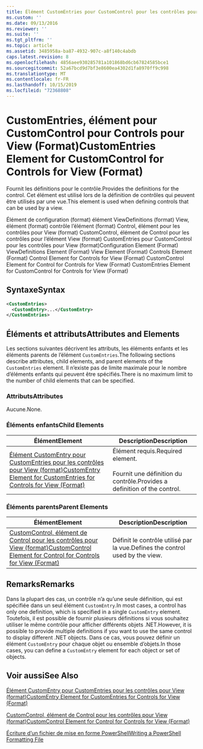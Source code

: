 ```yaml
---
title: Élément CustomEntries pour CustomControl pour les contrôles pour View (format) | Microsoft Docs
ms.custom: ''
ms.date: 09/13/2016
ms.reviewer: ''
ms.suite: ''
ms.tgt_pltfrm: ''
ms.topic: article
ms.assetid: 3485958a-ba87-4932-907c-a8f140c4abdb
caps.latest.revision: 8
ms.openlocfilehash: 4856aee930285781a101868bd6cb67824585bce1
ms.sourcegitcommit: 52a67bcd9d7bf3e8600ea4302d1fa8970ff9c998
ms.translationtype: MT
ms.contentlocale: fr-FR
ms.lasthandoff: 10/15/2019
ms.locfileid: "72368808"
---
```

# <a name="customentries-element-for-customcontrol-for-controls-for-view-format"></a><span data-ttu-id="8ac39-102">CustomEntries, élément pour CustomControl pour Controls pour View (Format)</span><span class="sxs-lookup"><span data-stu-id="8ac39-102">CustomEntries Element for CustomControl for Controls for View (Format)</span></span>

<span data-ttu-id="8ac39-103">Fournit les définitions pour le contrôle.</span><span class="sxs-lookup"><span data-stu-id="8ac39-103">Provides the definitions for the control.</span></span> <span data-ttu-id="8ac39-104">Cet élément est utilisé lors de la définition de contrôles qui peuvent être utilisés par une vue.</span><span class="sxs-lookup"><span data-stu-id="8ac39-104">This element is used when defining controls that can be used by a view.</span></span>

<span data-ttu-id="8ac39-105">Élément de configuration (format) élément ViewDefinitions (format) View, élément (format) contrôle l’élément (format) Control, élément pour les contrôles pour View (format) CustomControl, élément de Control pour les contrôles pour l’élément View (format) CustomEntries pour CustomControl pour les contrôles pour View (format)</span><span class="sxs-lookup"><span data-stu-id="8ac39-105">Configuration Element (Format) ViewDefinitions Element (Format) View Element (Format) Controls Element (Format) Control Element for Controls for View (Format) CustomControl Element for Control for Controls for View (Format) CustomEntries Element for CustomControl for Controls for View (Format)</span></span>

## <a name="syntax"></a><span data-ttu-id="8ac39-106">Syntaxe</span><span class="sxs-lookup"><span data-stu-id="8ac39-106">Syntax</span></span>

```xml
<CustomEntries>
  <CustomEntry>...</CustomEntry>
</CustomEntries>
```

## <a name="attributes-and-elements"></a><span data-ttu-id="8ac39-107">Éléments et attributs</span><span class="sxs-lookup"><span data-stu-id="8ac39-107">Attributes and Elements</span></span>

<span data-ttu-id="8ac39-108">Les sections suivantes décrivent les attributs, les éléments enfants et les éléments parents de l’élément `CustomEntries`.</span><span class="sxs-lookup"><span data-stu-id="8ac39-108">The following sections describe attributes, child elements, and parent elements of the `CustomEntries` element.</span></span> <span data-ttu-id="8ac39-109">Il n’existe pas de limite maximale pour le nombre d’éléments enfants qui peuvent être spécifiés.</span><span class="sxs-lookup"><span data-stu-id="8ac39-109">There is no maximum limit to the number of child elements that can be specified.</span></span>

### <a name="attributes"></a><span data-ttu-id="8ac39-110">Attributs</span><span class="sxs-lookup"><span data-stu-id="8ac39-110">Attributes</span></span>

<span data-ttu-id="8ac39-111">Aucune.</span><span class="sxs-lookup"><span data-stu-id="8ac39-111">None.</span></span>

### <a name="child-elements"></a><span data-ttu-id="8ac39-112">Éléments enfants</span><span class="sxs-lookup"><span data-stu-id="8ac39-112">Child Elements</span></span>

|<span data-ttu-id="8ac39-113">Élément</span><span class="sxs-lookup"><span data-stu-id="8ac39-113">Element</span></span>|<span data-ttu-id="8ac39-114">Description</span><span class="sxs-lookup"><span data-stu-id="8ac39-114">Description</span></span>|
|-------------|-----------------|
|[<span data-ttu-id="8ac39-115">Élément CustomEntry pour CustomEntries pour les contrôles pour View (format)</span><span class="sxs-lookup"><span data-stu-id="8ac39-115">CustomEntry Element for CustomEntries for Controls for View (Format)</span></span>](./customentry-element-for-customentries-for-controls-for-view-format.md)|<span data-ttu-id="8ac39-116">Élément requis.</span><span class="sxs-lookup"><span data-stu-id="8ac39-116">Required element.</span></span><br /><br /> <span data-ttu-id="8ac39-117">Fournit une définition du contrôle.</span><span class="sxs-lookup"><span data-stu-id="8ac39-117">Provides a definition of the control.</span></span>|

### <a name="parent-elements"></a><span data-ttu-id="8ac39-118">Éléments parents</span><span class="sxs-lookup"><span data-stu-id="8ac39-118">Parent Elements</span></span>

|<span data-ttu-id="8ac39-119">Élément</span><span class="sxs-lookup"><span data-stu-id="8ac39-119">Element</span></span>|<span data-ttu-id="8ac39-120">Description</span><span class="sxs-lookup"><span data-stu-id="8ac39-120">Description</span></span>|
|-------------|-----------------|
|[<span data-ttu-id="8ac39-121">CustomControl, élément de Control pour les contrôles pour View (format)</span><span class="sxs-lookup"><span data-stu-id="8ac39-121">CustomControl Element for Control for Controls for View (Format)</span></span>](./customcontrol-element-for-control-for-controls-for-view-format.md)|<span data-ttu-id="8ac39-122">Définit le contrôle utilisé par la vue.</span><span class="sxs-lookup"><span data-stu-id="8ac39-122">Defines the control used by the view.</span></span>|

## <a name="remarks"></a><span data-ttu-id="8ac39-123">Remarks</span><span class="sxs-lookup"><span data-stu-id="8ac39-123">Remarks</span></span>

<span data-ttu-id="8ac39-124">Dans la plupart des cas, un contrôle n’a qu’une seule définition, qui est spécifiée dans un seul élément `CustomEntry`.</span><span class="sxs-lookup"><span data-stu-id="8ac39-124">In most cases, a control has only one definition, which is specified in a single `CustomEntry` element.</span></span> <span data-ttu-id="8ac39-125">Toutefois, il est possible de fournir plusieurs définitions si vous souhaitez utiliser le même contrôle pour afficher différents objets .NET.</span><span class="sxs-lookup"><span data-stu-id="8ac39-125">However, it is possible to provide multiple definitions if you want to use the same control to display different .NET objects.</span></span> <span data-ttu-id="8ac39-126">Dans ce cas, vous pouvez définir un élément `CustomEntry` pour chaque objet ou ensemble d’objets.</span><span class="sxs-lookup"><span data-stu-id="8ac39-126">In those cases, you can define a `CustomEntry` element for each object or set of objects.</span></span>

## <a name="see-also"></a><span data-ttu-id="8ac39-127">Voir aussi</span><span class="sxs-lookup"><span data-stu-id="8ac39-127">See Also</span></span>

[<span data-ttu-id="8ac39-128">Élément CustomEntry pour CustomEntries pour les contrôles pour View (format)</span><span class="sxs-lookup"><span data-stu-id="8ac39-128">CustomEntry Element for CustomEntries for Controls for View (Format)</span></span>](./customentry-element-for-customentries-for-controls-for-view-format.md)

[<span data-ttu-id="8ac39-129">CustomControl, élément de Control pour les contrôles pour View (format)</span><span class="sxs-lookup"><span data-stu-id="8ac39-129">CustomControl Element for Control for Controls for View (Format)</span></span>](./customcontrol-element-for-control-for-controls-for-view-format.md)

[<span data-ttu-id="8ac39-130">Écriture d’un fichier de mise en forme PowerShell</span><span class="sxs-lookup"><span data-stu-id="8ac39-130">Writing a PowerShell Formatting File</span></span>](./writing-a-powershell-formatting-file.md)
